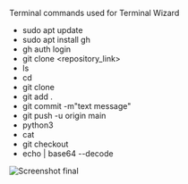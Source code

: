 Terminal commands used for Terminal Wizard

* sudo apt update
* sudo apt install gh
* gh auth login
* git clone <repository_link>
* ls
* cd <directory>
* git clone <repository url>
* git add .
* git commit -m"text message"
* git push -u origin main
* python3 <python file name>
* cat <filename>
* git checkout <remote branch> <Relative path of the file to be copied from the other branch>
* echo <base64 encodedString> | base64 --decode 


![Screenshot final](https://github.com/ashwinpraveengo/amfoss-tasks/assets/143274955/d9156527-fab6-46bb-9f86-90649975e822)
